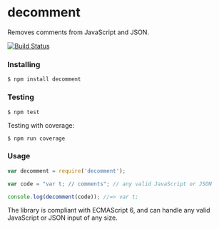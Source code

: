 decomment
===========

Removes comments from JavaScript and JSON.

[![Build Status](https://travis-ci.org/vitaly-t/decomment.svg?branch=master)](https://travis-ci.org/vitaly-t/decomment)

### Installing

```
$ npm install decomment
```

### Testing

```
$ npm test
```

Testing with coverage:
```
$ npm run coverage
```

### Usage

```js
var decomment = require('decomment');

var code = "var t; // comments"; // any valid JavaScript or JSON

console.log(decomment(code)); //=> var t;
```

The library is compliant with ECMAScript 6, and can handle any valid JavaScript
or JSON input of any size.
